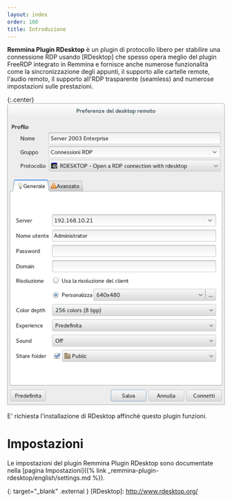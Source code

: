 ```yaml
---
layout: index
order: 100
title: Introduzione
---
```

**Remmina Plugin RDesktop** è un plugin di protocollo libero per stabilire una
connessione RDP usando [RDesktop] che spesso opera meglio del plugin FreeRDP
integrato in Remmina e fornisce anche numerose funzionalità come la
sincronizzazione degli appunti, il supporto alle cartelle remote, l'audio
remoto, il supporto all'RDP trasparente (seamless) and numerose impostazioni
sulle prestazioni.

{:.center}
![Impostazioni generali](/resources/remmina-plugin-rdesktop/archive/latest/italian/general.png)

E' richiesta l'installazione di RDesktop affinchè questo plugin funzioni.

# Impostazioni

Le impostazioni del plugin Remmina Plugin RDesktop sono documentate nella
[pagina Impostazioni]({% link _remmina-plugin-rdesktop/english/settings.md %}).

{: target="_blank" .external }
[RDesktop]: http://www.rdesktop.org/
